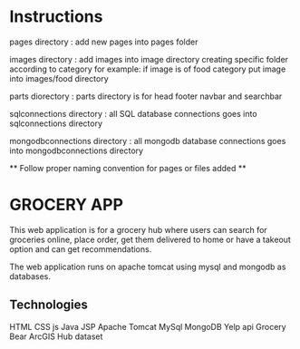 # Instructions

pages directory : add new pages into pages folder 

images directory : add images into image directory creating specific folder according to category
                   for example: if image is of food category put image into images/food directory

parts diorectory : parts directory is for head footer navbar and searchbar 

sqlconnections directory : all SQL database connections goes into sqlconnections directory

mongodbconnections directory : all mongodb database connections goes into mongodbconnections directory

** Follow proper naming convention for pages or files added **

# GROCERY APP

This web application is for a grocery hub where users can search for groceries online, place order, get them delivered to home or have a takeout option and can get recommendations.

The web application runs on apache tomcat using mysql and mongodb as databases.


## Technologies

HTML
CSS
js
Java
JSP
Apache Tomcat
MySql
MongoDB
Yelp api
Grocery Bear
ArcGIS Hub dataset
